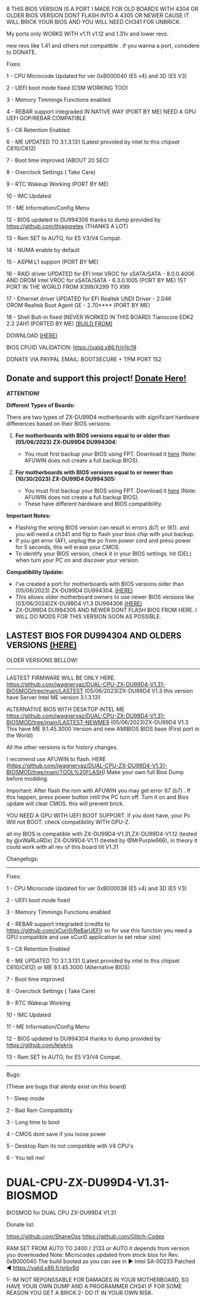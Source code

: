 8
THIS BIOS VERSION IS A PORT I MADE FOR OLD BOARDS WITH 4304 OR OLDER BIOS VERSION
DONT FLASH INTO A 4305 OR NEWER CAUSE IT WILL BRICK YOUR BIOS AND YOU WILL NEED CH341 FOR UNBRICK.

My ports only WORKS WITH
v1.11 v1.12 and 1.31v and lower revs.

new revs  like 1.41 and others not compatible . 
if you wanna a port, considere to DONATE.


Fixes:

1 - CPU Microcode Updated for ver 0xB000040 (E5 v4) and 3D (E5 V3)

2 - UEFI boot mode fixed (CSM WORKING TOO)

3 - Memory Timmings Functions enabled

4 - REBAR support integraded IN NATIVE WAY (PORT BY ME) NEED A GPU UEFI GOP/REBAR COMPATIBLE

5 - C6 Retention Enabled

6 - ME UPDATED TO 3.1.3.131 (Latest provided by intel to this chipset C610/C612)

7 - Boot time improved (ABOUT 20 SEC) 

8 - Overclock Settings ( Take Care)

9 - RTC Wakeup Working (PORT BY ME)

10 - IMC Updated

11 - ME Information/Config Menu

12 - BIOS updated to DU994306 thanks to dump provided by https://github.com/thiagoretes (THANKS A LOT)

13 - Ram SET to AUTO, for E5 V3/V4 Compat.

14 - NUMA enable by default

15 - ASPM L1 support (PORT BY ME)

16 - RAID driver UPDATED for EFI Intel VROC for sSATA/SATA - 8.0.0.4006  AND  OROM Intel VROC for sSATA/SATA  - 6.3.0.1005 (PORT BY ME)
                                  1ST PORT IN THE WORLD FROM X399/X299 TO X99 
                                  
17 - Ethernet driver UPDATED for  EFI Realtek UNDI Driver     - 2.046    
                                  OROM Realtek Boot Agent GE  - 2.70**** (PORT BY ME)

18 - Shell Bult-in fixed (NEVER WORKED IN THIS BOARD)
                                  Tianocore EDK2 2.2 24H1 (PORTED BY ME) [(BUILD FROM)](https://github.com/tianocore/edk2/releases/tag/edk2-stable202405)

DOWNLOAD  [(HERE)](https://github.com/jwagnervaz/DUAL-CPU-ZX-DU99D4-V1.31-BIOSMOD/tree/main/PORT-VERSION-4304-OR-OLDER)

BIOS CPUID VALIDATION:
https://valid.x86.fr/n1jc19
                                  
DONATE VIA PAYPAL EMAIL:
BOOTSECURE + TPM PORT 152

Donate and support this project!
[Donate Here!](https://www.paypal.com/donate/?business=CCB45NYKUULWE&no_recurring=0&item_name=Thanks+for+your+donate%21&currency_code=USD)
---

**ATTENTION!**

**Different Types of Boards:**

There are two types of ZX-DU99D4 motherboards with significant hardware differences based on their BIOS versions:

1. **For motherboards with BIOS versions equal to or older than (05/06/2023) ZX-DU99D4 DU994304:**
   - You must first backup your BIOS using FPT. Download it [here](https://github.com/jwagnervaz/DUAL-CPU-ZX-DU99D4-V1.31-BIOSMOD/blob/main/FPT/FPT.zip) (Note: AFUWIN does not create a full backup BIOS).

2. **For motherboards with BIOS versions equal to or newer than (10/30/2023) ZX-DU99D4 DU994305:**
   - You must first backup your BIOS using FPT. Download it [here](https://github.com/jwagnervaz/DUAL-CPU-ZX-DU99D4-V1.31-BIOSMOD/blob/main/FPT/FPT.zip) (Note: AFUWIN does not create a full backup BIOS).
   - These have different hardware and BIOS compatibility.

**Important Notes:**
- Flashing the wrong BIOS version can result in errors (b7) or (61). and you will need a ch341 and flip to flash your bios chip with yout backup.
- If you get error  (AF), unplug the pc from power cord and press power for 5 seconds, this will erase your CMOS.
- To identify your BIOS version, check it in your BIOS settings. hit (DEL) when turn your PC on and discover your version.

**Compatibility Update:**
- I've created a port for motherboards with BIOS versions older than (05/06/2023) ZX-DU99D4 DU994304.  [(HERE)](https://github.com/jwagnervaz/DUAL-CPU-ZX-DU99D4-V1.31-BIOSMOD/tree/main/PORT-VERSION-4304-OR-OLDER)
- This allows older motherboard owners to use newer BIOS versions like (03/06/2024)ZX-DU99D4 V1.3 DU994306  [(HERE)](https://github.com/jwagnervaz/DUAL-CPU-ZX-DU99D4-V1.31-BIOSMOD/tree/main/PORT-VERSION-4304-OR-OLDER)
-  ZX-DU99D4 DU994305 AND NEWER DONT FLASH BIOS FROM HERE. I WILL DO MODS FOR THIS VERSION SOON AS POSSIBLE.

LASTEST BIOS FOR DU994304 AND OLDERS VERSIONS  [(HERE)](https://github.com/jwagnervaz/DUAL-CPU-ZX-DU99D4-V1.31-BIOSMOD/tree/main/PORT-VERSION-4304-OR-OLDER)
---
OLDER VERSIONS BELLOW!
______________________________________________________________________
LASTEST FIRMWARE WILL BE ONLY HERE.
https://github.com/jwagnervaz/DUAL-CPU-ZX-DU99D4-V1.31-BIOSMOD/tree/main/LASTEST
(05/06/2023)ZX-DU99D4 V1.3
this version have Server Intel ME version 3.1.3.131

ALTERNATIVE BIOS WITH DESKTOP INTEL ME
https://github.com/jwagnervaz/DUAL-CPU-ZX-DU99D4-V1.31-BIOSMOD/tree/main/LASTEST-NEWME9
(05/06/2023)ZX-DU99D4 V1.3
This have ME 9.1.45.3000 Version and new AMIBIOS BIOS base (First port in the World)


All the other versions is for history changes.

I recomend use AFUWIN to flash. 
HERE (https://github.com/jwagnervaz/DUAL-CPU-ZX-DU99D4-V1.31-BIOSMOD/tree/main/TOOL%20FLASH)
Make your own full Bios Dump before modding.

Important: After flash the rom with AFUWIN you may get error 67 (b7) .
If this happen, press power button intill the PC turn off.
Turn it on and Bios update will clear CMOS. 
this will prevent brick.


YOU NEED A GPU WITH UEFI BOOT SUPPORT.
If you dont have, your Pc Will not BOOT.
check compatibility WITH GPU-Z.

all my BIOS is compatible with 
ZX-DU99D4-V1.31,ZX-DU99D4-V1.12 (tested by @xWaRLoRDx) ZX-DU99D4-V1.11 (tested by @MrPurple666), in theory it could work with all rev of this board till V1.31



Changelogs:

-------------------------------------------
Fixes:

1 - CPU Microcode Updated for ver 0xB000038 (E5 v4) and 3D (E5 V3)
 
2 - UEFI boot mode fixed

3 - Memory Timmings Functions enabled

4 - REBAR support integraded (credits to https://github.com/xCuri0/ReBarUEFI) so for use this function you need a GPU compatible and use xCuri0 application to set rebar size) 

5 - C6 Retention Enabled

6 - ME UPDATED TO 3.1.3.131 (Latest provided by intel to this chipset C610/C612) or  ME 9.1.45.3000 (Alternative BIOS)

7 - Boot time improved

8 - Overclock Settings ( Take Care)

9 - RTC Wakeup Working

10 - IMC Updated

11 - ME Information/Config Menu

12 - BIOS updated to DU994304 thanks to dump provided by https://github.com/leiskris

13 - Ram SET to AUTO, for E5 V3/V4 Compat.


-------------------------------------------

Bugs:



(These are bugs that alerdy exist on this board)

1 - Sleep mode

2 - Bad Ram Compatibility

3 - Long time to boot

4 - CMOS dont save if you loose power

5 - Desktop Ram its not compatible with V4 CPU's

6 - You tell me!




# DUAL-CPU-ZX-DU99D4-V1.31-BIOSMOD
BIOSMOD for DUAL CPU ZX-DU99D4 V1.31 


Donate list:

https://github.com/ShaneOss
https://github.com/Glitch-Codes




RAM SET FROM AUTO TO 2400 / 2133 or AUTO it depends from version you downloaded
Note: Microcodes updated from stock bios for Rev. 0xB000040 The build booted as you can see in ► Intel SA-00233 Patched ◄ https://valid.x86.fr/srbv9d

1- IM NOT REPONSSABLE FOR DAMAGES IN YOUR MOTHERBOARD, SO HAVE YOUR OWN DUMP AND A PROGRAMMER CH341 IF FOR SOME REASON YOU GET A BRICK
2- DO IT IN YOUR OWN RISK.
